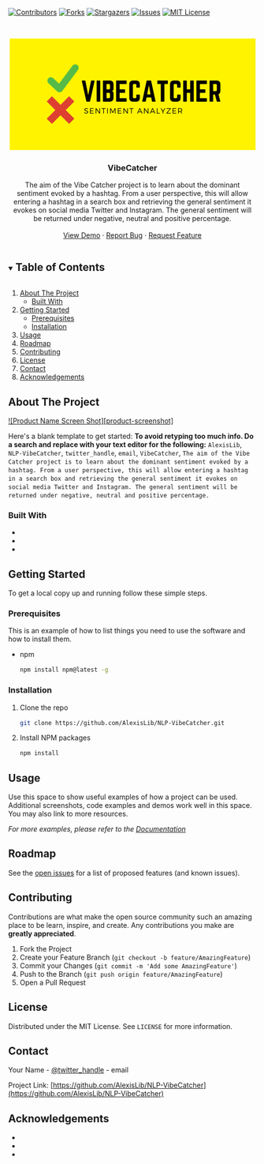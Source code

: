 <!--
*** Thanks for checking out the Best-README-Template. If you have a suggestion
*** that would make this better, please fork the repo and create a pull request
*** or simply open an issue with the tag "enhancement".
*** Thanks again! Now go create something AMAZING! :D
***
***
***
*** To avoid retyping too much info. Do a search and replace for the following:
*** AlexisLib, NLP-VibeCatcher, twitter_handle, email, VibeCatcher, The aim of the Vibe Catcher project is to learn about the dominant sentiment evoked by a hashtag. From a user perspective, this will allow entering a hashtag in a search box and retrieving the general sentiment it evokes on social media Twitter and Instagram. The general sentiment will be returned under negative, neutral and positive percentage.
-->



<!-- PROJECT SHIELDS -->
<!--
*** I'm using markdown "reference style" links for readability.
*** Reference links are enclosed in brackets [ ] instead of parentheses ( ).
*** See the bottom of this document for the declaration of the reference variables
*** for contributors-url, forks-url, etc. This is an optional, concise syntax you may use.
*** https://www.markdownguide.org/basic-syntax/#reference-style-links
-->
[![Contributors][contributors-shield]][contributors-url]
[![Forks][forks-shield]][forks-url]
[![Stargazers][stars-shield]][stars-url]
[![Issues][issues-shield]][issues-url]
[![MIT License][license-shield]][license-url]


<!-- PROJECT LOGO -->
<br />
<p align="center">
  <a href="https://github.com/AlexisLib/NLP-VibeCatcher">
    <img src="image/VibeCatcher.png" alt="Logo">
  </a>

  <h3 align="center">VibeCatcher</h3>

  <p align="center">
    The aim of the Vibe Catcher project is to learn about the dominant sentiment evoked by a hashtag. From a user perspective, this will allow entering a hashtag in a search box and retrieving the general sentiment it evokes on social media Twitter and Instagram. The general sentiment will be returned under negative, neutral and positive percentage.
    <br />
    <br />
    <a href="https://github.com/AlexisLib/NLP-VibeCatcher">View Demo</a>
    ·
    <a href="https://github.com/AlexisLib/NLP-VibeCatcher/issues">Report Bug</a>
    ·
    <a href="https://github.com/AlexisLib/NLP-VibeCatcher/issues">Request Feature</a>
  </p>
</p>



<!-- TABLE OF CONTENTS -->
<details open="open">
  <summary><h2 style="display: inline-block">Table of Contents</h2></summary>
  <ol>
    <li>
      <a href="#about-the-project">About The Project</a>
      <ul>
        <li><a href="#built-with">Built With</a></li>
      </ul>
    </li>
    <li>
      <a href="#getting-started">Getting Started</a>
      <ul>
        <li><a href="#prerequisites">Prerequisites</a></li>
        <li><a href="#installation">Installation</a></li>
      </ul>
    </li>
    <li><a href="#usage">Usage</a></li>
    <li><a href="#roadmap">Roadmap</a></li>
    <li><a href="#contributing">Contributing</a></li>
    <li><a href="#license">License</a></li>
    <li><a href="#contact">Contact</a></li>
    <li><a href="#acknowledgements">Acknowledgements</a></li>
  </ol>
</details>



<!-- ABOUT THE PROJECT -->
## About The Project

[![Product Name Screen Shot][product-screenshot]](https://example.com)

Here's a blank template to get started:
**To avoid retyping too much info. Do a search and replace with your text editor for the following:**
`AlexisLib`, `NLP-VibeCatcher`, `twitter_handle`, `email`, `VibeCatcher`, `The aim of the Vibe Catcher project is to learn about the dominant sentiment evoked by a hashtag. From a user perspective, this will allow entering a hashtag in a search box and retrieving the general sentiment it evokes on social media Twitter and Instagram. The general sentiment will be returned under negative, neutral and positive percentage.`


### Built With

* []()
* []()
* []()



<!-- GETTING STARTED -->
## Getting Started

To get a local copy up and running follow these simple steps.

### Prerequisites

This is an example of how to list things you need to use the software and how to install them.
* npm
  ```sh
  npm install npm@latest -g
  ```

### Installation

1. Clone the repo
   ```sh
   git clone https://github.com/AlexisLib/NLP-VibeCatcher.git
   ```
2. Install NPM packages
   ```sh
   npm install
   ```



<!-- USAGE EXAMPLES -->
## Usage

Use this space to show useful examples of how a project can be used. Additional screenshots, code examples and demos work well in this space. You may also link to more resources.

_For more examples, please refer to the [Documentation](https://example.com)_



<!-- ROADMAP -->
## Roadmap

See the [open issues](https://github.com/AlexisLib/NLP-VibeCatcher/issues) for a list of proposed features (and known issues).



<!-- CONTRIBUTING -->
## Contributing

Contributions are what make the open source community such an amazing place to be learn, inspire, and create. Any contributions you make are **greatly appreciated**.

1. Fork the Project
2. Create your Feature Branch (`git checkout -b feature/AmazingFeature`)
3. Commit your Changes (`git commit -m 'Add some AmazingFeature'`)
4. Push to the Branch (`git push origin feature/AmazingFeature`)
5. Open a Pull Request



<!-- LICENSE -->
## License

Distributed under the MIT License. See `LICENSE` for more information.



<!-- CONTACT -->
## Contact

Your Name - [@twitter_handle](https://twitter.com/twitter_handle) - email

Project Link: [https://github.com/AlexisLib/NLP-VibeCatcher](https://github.com/AlexisLib/NLP-VibeCatcher)



<!-- ACKNOWLEDGEMENTS -->
## Acknowledgements

* []()
* []()
* []()





<!-- MARKDOWN LINKS & IMAGES -->
<!-- https://www.markdownguide.org/basic-syntax/#reference-style-links -->
[contributors-shield]: https://img.shields.io/github/contributors/AlexisLib/repo.svg?style=for-the-badge
[contributors-url]: https://github.com/AlexisLib/repo/graphs/contributors
[forks-shield]: https://img.shields.io/github/forks/AlexisLib/repo.svg?style=for-the-badge
[forks-url]: https://github.com/AlexisLib/repo/network/members
[stars-shield]: https://img.shields.io/github/stars/AlexisLib/repo.svg?style=for-the-badge
[stars-url]: https://github.com/AlexisLib/repo/stargazers
[issues-shield]: https://img.shields.io/github/issues/AlexisLib/repo.svg?style=for-the-badge
[issues-url]: https://github.com/AlexisLib/repo/issues
[license-shield]: https://img.shields.io/github/license/AlexisLib/repo.svg?style=for-the-badge
[license-url]: https://github.com/AlexisLib/repo/blob/master/LICENSE.txt
[linkedin-shield]: https://img.shields.io/badge/-LinkedIn-black.svg?style=for-the-badge&logo=linkedin&colorB=555
[linkedin-url]: https://linkedin.com/in/AlexisLib
